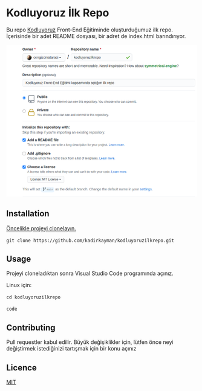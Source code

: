 # Kodluyoruz İlk Repo

Bu repo [Kodluyoruz](https://kodluyoruz.org) Front-End Eğitiminde oluşturduğumuz ilk repo. İçerisinde bir adet README dosyası, bir adret de index.html barındırıyor.

![Proje Resmi](https://raw.githubusercontent.com/Kodluyoruz/taskforce/main/git/odev1/figures/github.png)

## Installation

[Öncelikle projeyi clonelayın.](https://github.com/kadirkayman/kodluyoruzilkrepo.git)

``git clone https://github.com/kadirkayman/kodluyoruzilkrepo.git``

## Usage

Projeyi cloneladıktan sonra Visual Studio Code programında açınız.

Linux için:

``cd kodluyoruzilkrepo``

``code``

## Contributing

Pull requestler kabul edilir. Büyük değişiklikler için, lütfen önce neyi değiştirmek istediğinizi tartışmak için bir konu açınız

## Licence

[MIT](https://choosealicense.com/licenses/mit/)